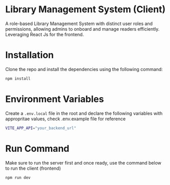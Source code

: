 # Library Management System (Client)
A role-based Library Management System with distinct user roles and permissions, allowing admins to onboard and manage readers efficiently.
Leveraging React Js for the frontend.

# Installation
Clone the repo and install the dependencies using the following command:

```bash
npm install
```

# Environment Variables 
Create a `.env.local` file in the root and declare the following variables with appropritae values, check .env.example file for reference

```bash
VITE_APP_API="your_backend_url"
```

# Run Command 
Make sure to run the server first and once ready, use the command below to run the client (frontend)
```bash
npm run dev
```
